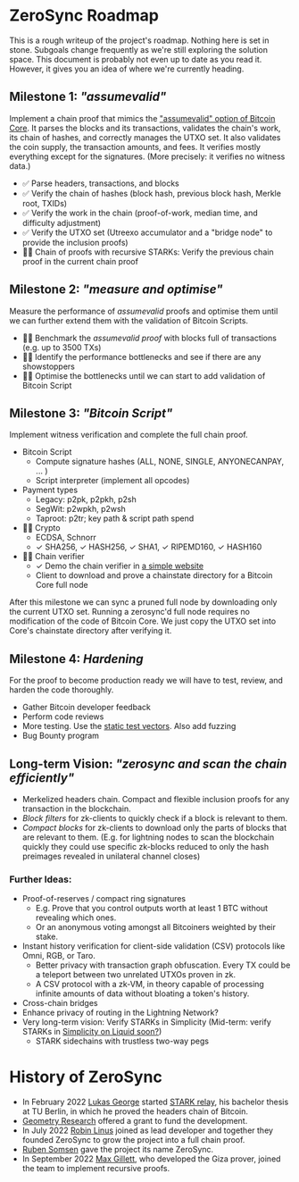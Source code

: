 # ZeroSync Roadmap

This is a rough writeup of the project's roadmap. Nothing here is set in stone. Subgoals change frequently as we're still exploring the solution space. This document is probably not even up to date as you read it. However, it gives you an idea of where we're currently heading.


## Milestone 1: *"assumevalid"*

Implement a chain proof that mimics the ["assumevalid" option of Bitcoin Core](https://bitcoincore.org/en/2017/03/08/release-0.14.0/#assumed-valid-blocks). It parses the blocks and its transactions, validates the chain's work, its chain of hashes, and correctly manages the UTXO set. It also validates the coin supply, the transaction amounts, and fees. It verifies mostly everything except for the signatures. (More precisely: it verifies no witness data.)

- ✅ Parse headers, transactions, and blocks
- ✅ Verify the chain of hashes (block hash, previous block hash, Merkle root, TXIDs)
- ✅ Verify the work in the chain (proof-of-work, median time, and difficulty adjustment)
- ✅ Verify the UTXO set (Utreexo accumulator and a "bridge node" to provide the inclusion proofs)
- 👷‍♂️ Chain of proofs with recursive STARKs: Verify the previous chain proof in the current chain proof


## Milestone 2: *"measure and optimise"* 

Measure the performance of *assumevalid* proofs and optimise them until we can further extend them with the validation of Bitcoin Scripts.

- 👷‍♂️ Benchmark the *assumevalid proof* with blocks full of transactions (e.g. up to 3500 TXs)
- 👷‍♂️ Identify the performance bottlenecks and see if there are any showstoppers
- 👷‍♂️ Optimise the bottlenecks until we can start to add validation of Bitcoin Script


## Milestone 3: *"Bitcoin Script"*

Implement witness verification and complete the full chain proof. 

- Bitcoin Script
	- Compute signature hashes (ALL, NONE, SINGLE, ANYONECANPAY, ... )
	- Script interpreter (implement all opcodes)
- Payment types
	- Legacy: p2pk, p2pkh, p2sh
	- SegWit: p2wpkh, p2wsh
	- Taproot: p2tr; key path & script path spend
- 👷‍♂️ Crypto
	- ECDSA, Schnorr
	- ✓ SHA256, ✓ HASH256, ✓ SHA1, ✓ RIPEMD160, ✓ HASH160
- 👷‍♂️ Chain verifier
	- ✓ Demo the chain verifier in [a simple website](https://zerosync.org)
	- Client to download and prove a chainstate directory for a Bitcoin Core full node
	

After this milestone we can sync a pruned full node by downloading only the current UTXO set. Running a zerosync'd full node requires no modification of the code of Bitcoin Core. We just copy the UTXO set into Core's chainstate directory after verifying it.


## Milestone 4: *Hardening*
For the proof to become production ready we will have to test, review, and harden the code thoroughly.

- Gather Bitcoin developer feedback
- Perform code reviews
- More testing. Use the [static test vectors](https://raw.githubusercontent.com/bitcoin-core/qa-assets/main/unit_test_data/script_assets_test.json). Also add fuzzing
- Bug Bounty program


## Long-term Vision: *"zerosync and scan the chain efficiently"*

- Merkelized headers chain. Compact and flexible inclusion proofs for any transaction in the blockchain.
- *Block filters* for zk-clients to quickly check if a block is relevant to them.
- *Compact blocks* for zk-clients to download only the parts of blocks that are relevant to them. (E.g. for lightning nodes to scan the blockchain quickly they could use specific zk-blocks reduced to only the hash preimages revealed in unilateral channel closes)


### Further Ideas:
- Proof-of-reserves / compact ring signatures
	- E.g. Prove that you control outputs worth at least 1 BTC without revealing which ones. 
	- Or an anonymous voting amongst all Bitcoiners weighted by their stake.
- Instant history verification for client-side validation (CSV) protocols like Omni, RGB, or Taro. 
	- Better privacy with transaction graph obfuscation. Every TX could be a teleport between two unrelated UTXOs proven in zk.
	- A CSV protocol with a zk-VM, in theory capable of processing infinite amounts of data without bloating a token's history.
- Cross-chain bridges
- Enhance privacy of routing in the Lightning Network?
- Very long-term vision: Verify STARKs in Simplicity (Mid-term: verify STARKs in [Simplicity on Liquid soon?](https://www.youtube.com/watch?t=1185&v=i1g9fm6g5Cg)) 
	- STARK sidechains with trustless two-way pegs


# History of ZeroSync

- In February 2022 [Lukas George](https://github.com/lucidLuckylee) started [STARK relay](https://github.com/lucidLuckylee/LightSync), his bachelor thesis at TU Berlin, in which he proved the headers chain of Bitcoin.
- [Geometry Research](https://geometryresearch.xyz) offered a grant to fund the development.
- In July 2022 [Robin Linus](https://robinlinus.com) joined as lead developer and together they founded ZeroSync to grow the project into a full chain proof.
- [Ruben Somsen](https://medium.com/@RubenSomsen/snarks-and-the-future-of-blockchains-55b82012452b) gave the project its name ZeroSync. 
- In September 2022 [Max Gillett](https://github.com/maxgillett), who developed the Giza prover, joined the team to implement recursive proofs.
